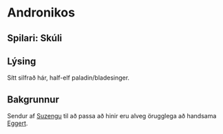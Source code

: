 # Andronikos
## Spilari: Skúli

## Lýsing
Sítt silfrað hár, half-elf paladin/bladesinger.

## Bakgrunnur
Sendur af [Suzengu](/npcs/suzenga.md) til að passa að hinir eru alveg örugglega
að handsama [Eggert](/npcs/eggert.md).